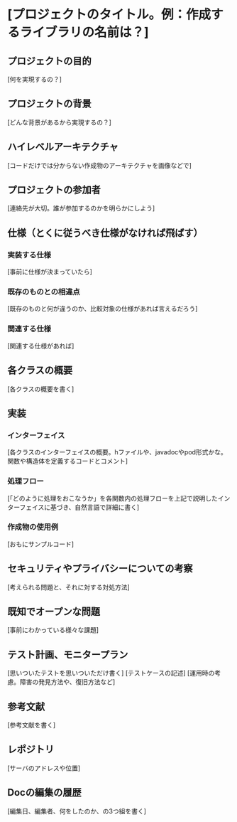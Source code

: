 # [プロジェクトのタイトル。例：作成するライブラリの名前は？]

## プロジェクトの目的
[何を実現するの？]

## プロジェクトの背景
[どんな背景があるから実現するの？]

## ハイレベルアーキテクチャ
[コードだけでは分からない作成物のアーキテクチャを画像などで]

## プロジェクトの参加者
[連絡先が大切。誰が参加するのかを明らかにしよう]

## 仕様（とくに従うべき仕様がなければ飛ばす）
### 実装する仕様
[事前に仕様が決まっていたら]

### 既存のものとの相違点
[既存のものと何が違うのか、比較対象の仕様があれば言えるだろう]

### 関連する仕様
[関連する仕様があれば]

## 各クラスの概要
[各クラスの概要を書く]

## 実装
### インターフェイス
[各クラスのインターフェイスの概要。hファイルや、javadocやpod形式かな。関数や構造体を定義するコードとコメント]

### 処理フロー
[「どのように処理をおこなうか」を各関数内の処理フローを上記で説明したインターフェイスに基づき、自然言語で詳細に書く]

### 作成物の使用例
[おもにサンプルコード]

## セキュリティやプライバシーについての考察
[考えられる問題と、それに対する対処方法]

## 既知でオープンな問題
[事前にわかっている様々な課題]

## テスト計画、モニタープラン
[思いついたテストを思いついただけ書く]
[テストケースの記述]
[運用時の考慮。障害の発見方法や、復旧方法など]

## 参考文献
[参考文献を書く]

## レポジトリ
[サーバのアドレスや位置]

## Docの編集の履歴
[編集日、編集者、何をしたのか、の3つ組を書く]
